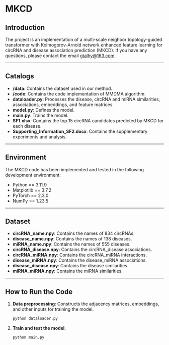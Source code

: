 # MKCD  

## Introduction  
The project  is an implementation of a multi-scale neighbor topology-guided transformer with Kolmogorov-Arnold network enhanced feature learning for circRNA and disease association prediction (MKCD). If you have any questions, please contact the email gtalhy@163.com.

---

## Catalogs  
- **/data**: Contains the dataset used in our method.
- **/code**: Contains the code implementation of MMDMA algorithm.
- **dataloader.py**: Processes the disease, circRNA and miRNA similarities, associations, embeddings, and feature matrices.
- **model.py**: Defines the model.
- **main.py**: Trains the model.
- **SF1.xlsx**: Contains the top 15 circRNA candidates predicted by MKCD for each disease.
- **Supporting_Information_SF2.docx**: Contains the supplementary experiments and analysis.

---

## Environment  
The MKCD code has been implemented and tested in the following development environment: 

- Python == 3.11.9 
- Matplotlib == 3.7.2
- PyTorch == 2.3.0
- NumPy == 1.23.5
---

## Dataset  
- **circRNA_name.npy**: Contains the names of 834 circRNAs.  
- **disease_name.npy**: Contains the names of 138 diseases.
- **miRNA_name.npy**: Contains the names of 555 diseases.
- **circRNA_disease.npy**: Contains the circRNA_disease associations.  
- **circRNA_miRNA.npy**: Contains the circRNA_miRNA interactions.  
- **disease_miRNA.npy**: Contains the disease_miRNA associations.  
- **disease_disease.npy**: Contains the disease similarities.  
- **miRNA_miRNA.npy**: Contains the miRNA similarities.  

---

## How to Run the Code  
1. **Data preprocessing**: Constructs the adjacency matrices, embeddings, and other inputs for training the model.  
    ```bash
    python dataloader.py
    ```  

2. **Train and test the model**.  
    ```bash
    python main.py
    ```  
